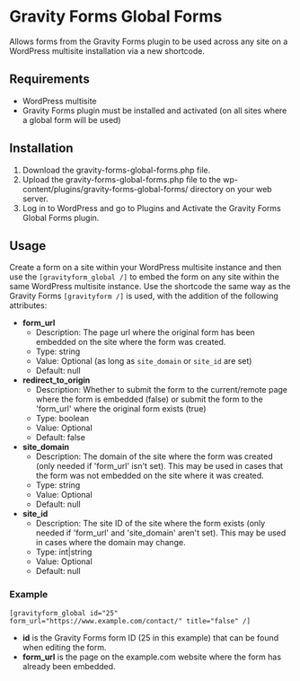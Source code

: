 # Gravity Forms Global Forms
Allows forms from the Gravity Forms plugin to be used across any site on a WordPress multisite installation via a new shortcode.

## Requirements
* WordPress multisite
* Gravity Forms plugin must be installed and activated (on all sites where a global form will be used)

## Installation
1. Download the gravity-forms-global-forms.php file.
2. Upload the gravity-forms-global-forms.php file to the wp-content/plugins/gravity-forms-global-forms/ directory on your web server.
3. Log in to WordPress and go to Plugins and Activate the Gravity Forms Global Forms plugin.

## Usage
Create a form on a site within your WordPress multisite instance and then use the `[gravityform_global /]` to embed the form on any site within the same WordPress multisite instance. Use the shortcode the same way as the Gravity Forms `[gravityform /]` is used, with the addition of the following attributes:
* **form_url**
  * Description: The page url where the original form has been embedded on the site where the form was created.
  * Type: string
  * Value: Optional (as long as `site_domain` or `site_id` are set)
  * Default: null
* **redirect_to_origin**
  * Description: Whether to submit the form to the current/remote page where the form is embedded (false) or submit the form to the 'form_url' where the original form exists (true)
  * Type: boolean
  * Value: Optional
  * Default: false
* **site_domain**
  * Description: The domain of the site where the form was created (only needed if 'form_url' isn't set). This may be used in cases that the form was not embedded on the site where it was created.
  * Type: string
  * Value: Optional
  * Default: null
* **site_id**
  * Description: The site ID of the site where the form exists (only needed if 'form_url' and 'site_domain' aren't set). This may be used in cases where the domain may change.
  * Type: int|string
  * Value: Optional
  * Default: null
 
### Example
`[gravityform_global id="25" form_url="https://www.example.com/contact/" title="false" /]`
* **id** is the Gravity Forms form ID (25 in this example) that can be found when editing the form.
* **form_url** is the page on the example.com website where the form has already been embedded.
